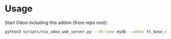# Usage

Start Odoo including this addon (from repo root):

```bash
python3 scripts/nix_odoo_web_server.py --db-name mydb --addon fs_base_multi_image
```
